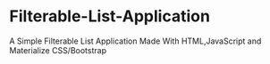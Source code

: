 # Filterable-List-Application
A Simple Filterable List Application Made With HTML,JavaScript and Materialize CSS/Bootstrap
